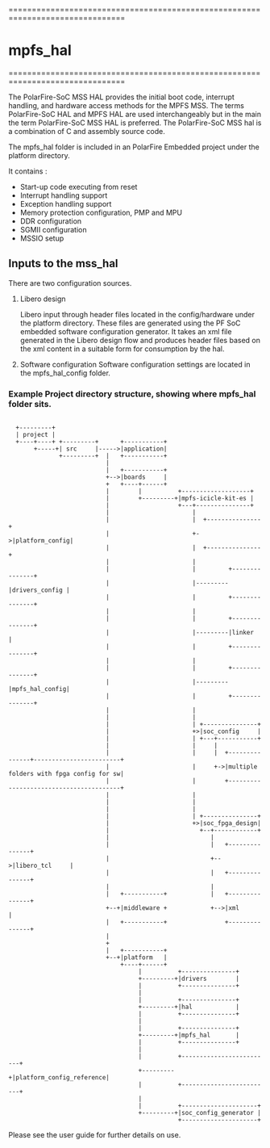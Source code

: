 ===============================================================================
# mpfs_hal
===============================================================================

The PolarFire-SoC MSS HAL provides the initial boot code, interrupt handling, 
and hardware access methods for the MPFS MSS. The terms PolarFire-SoC HAL and 
MPFS HAL are used interchangeably but in the main the term PolarFire-SoC MSS HAL 
is preferred.
The PolarFire-SoC MSS hal is a combination of C and assembly source code.

The mpfs_hal folder is included in an PolarFire Embedded project under the 
platform directory.

It contains :

* Start-up code executing from reset
* Interrupt handling support
* Exception handling support
* Memory protection configuration, PMP and MPU
* DDR configuration
* SGMII configuration
* MSSIO setup

## Inputs to the mss_hal
There are two configuration sources. 

1. Libero design
   
   Libero input through header files located in the config/hardware under the 
   platform directory. These files are generated using the PF SoC embedded 
   software configuration generator. It takes an xml file generated in the Libero 
   design flow and produces header files based on the xml content in a suitable 
   form for consumption by the hal.
  
2. Software configuration
   Software configuration settings are located in the mpfs_hal_config folder.


### Example Project directory structure, showing where mpfs_hal folder sits.

~~~~

  +---------+
  | project |
  +----+----+ +---------+      +-----------+
       +-----+| src     |----->|application|
              +---------+  |   +-----------+
                           |
                           |   +-----------+
                           +-->|boards     |
                           +   +----+------+
                           |        |          +-------------------+
                           |        +---------+|mpfs-icicle-kit-es |
                           |                   +---+---------------+
                           |                       |
                           |                       |  +---------------+
                           |                       +->|platform_config|
                           |                       |  +---------------+
                           |                       |
                           |                       |         +---------------+
                           |                       |---------|drivers_config |
                           |                       |         +---------------+
                           |                       |
                           |                       |         +---------------+
                           |                       |---------|linker         |
                           |                       |         +---------------+
                           |                       |
                           |                       |         +---------------+
                           |                       |---------|mpfs_hal_config|
                           |                       |         +---------------+
                           |                       |
                           |                       |
                           |                       | +---------------+
                           |                       +>|soc_config     |
                           |                       | +---+-----------+
                           |                       |     |
                           |                       |     |  +---------------+------------------------+
                           |                       |     +->|multiple folders with fpga config for sw|
                           |                       |        +----------------------------------------+
                           |                       |
                           |                       |
                           |                       |
                           |                       | +---------------+
                           |                       +>|soc_fpga_design|
                           |                         +--+------------+
                           |                            |
                           |                            |   +---------------+
                           |                            +-->|libero_tcl     |
                           |                            |   +---------------+
                           |                            |
                           |   +-----------+            |   +---------------+
                           +--+|middleware +            +-->|xml            |
                           |   +-----------+                +---------------+
                           |
                           +
                           |   +-----------+
                           +--+|platform   |
                               +----+------+
                                    |          +---------------+
                                    +---------+|drivers        |
                                    |          +---------------+
                                    |
                                    |          +---------------+
                                    +---------+|hal            |
                                    |          +---------------+
                                    |
                                    |          +---------------+
                                    +---------+|mpfs_hal       |
                                    |          +---------------+
                                    |
                                    |          +-------------------------+
                                    +---------+|platform_config_reference|
                                    |          +-------------------------+
                                    |
                                    |          +---------------------+
                                    +---------+|soc_config_generator |
                                               +---------------------+
~~~~
  
Please see the user guide for further details on 
use.
